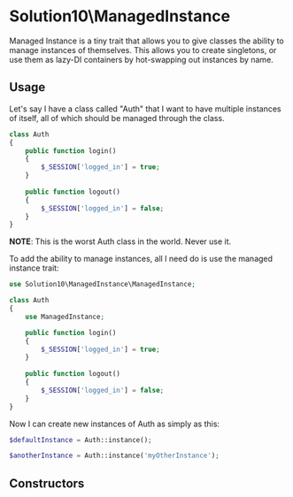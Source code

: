 # Solution10\ManagedInstance

Managed Instance is a tiny trait that allows you to give classes the ability to
manage instances of themselves. This allows you to create singletons, or use them
as lazy-DI containers by hot-swapping out instances by name.

## Usage

Let's say I have a class called "Auth" that I want to have multiple instances of itself,
all of which should be managed through the class.

```php
class Auth
{
    public function login()
    {
        $_SESSION['logged_in'] = true;    
    }
    
    public function logout()
    {
        $_SESSION['logged_in'] = false;
    }
}
```

**NOTE**: This is the worst Auth class in the world. Never use it.

To add the ability to manage instances, all I need do is use the managed instance trait:

```php
use Solution10\ManagedInstance\ManagedInstance;

class Auth
{
    use ManagedInstance;

    public function login()
    {
        $_SESSION['logged_in'] = true;    
    }
    
    public function logout()
    {
        $_SESSION['logged_in'] = false;
    }
}
```

Now I can create new instances of Auth as simply as this:

```php
$defaultInstance = Auth::instance();

$anotherInstance = Auth::instance('myOtherInstance');
```

## Constructors

